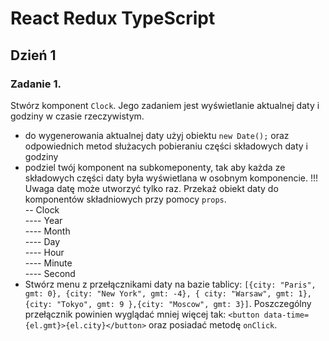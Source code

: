 # React Redux TypeScript

## Dzień 1
### Zadanie 1.

Stwórz komponent `Clock`. Jego zadaniem jest wyświetlanie aktualnej daty i godziny w czasie rzeczywistym.
- do wygenerowania aktualnej daty użyj obiektu ``` new Date(); ``` oraz odpowiednich metod służacych pobieraniu części składowych daty i godziny
- podziel twój komponent na subkomeponenty, tak aby każda ze składowych części daty była wyświetlana w osobnym komponencie. !!! Uwaga datę może utworzyć tylko raz. Przekaż obiekt daty do komponentów składniowych przy pomocy ```props```.</br>
-- Clock </br>
---- Year </br>
---- Month </br>
---- Day </br>
---- Hour </br>
---- Minute </br>
---- Second </br>
- Stwórz menu z przełącznikami daty na bazie tablicy: `[{city: "Paris", gmt: 0}, {city: "New York", gmt: -4}, { city: "Warsaw", gmt: 1}, {city: "Tokyo", gmt: 9 },{city: "Moscow", gmt: 3}]`. Poszczególny przełącznik powinien wyglądać mniej więcej tak: `<button data-time={el.gmt}>{el.city}</button>` oraz posiadać metodę `onClick`.
